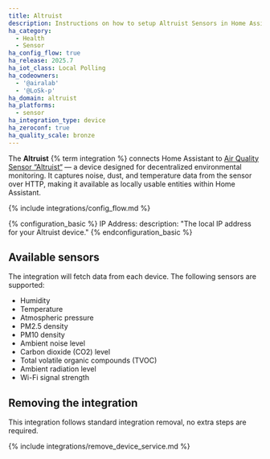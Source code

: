 ```yaml
---
title: Altruist
description: Instructions on how to setup Altruist Sensors in Home Assistant.
ha_category:
  - Health
  - Sensor
ha_config_flow: true
ha_release: 2025.7
ha_iot_class: Local Polling
ha_codeowners:
  - '@airalab'
  - '@LoSk-p'
ha_domain: altruist
ha_platforms:
  - sensor
ha_integration_type: device
ha_zeroconf: true
ha_quality_scale: bronze
---
```


The **Altruist** {% term integration %} connects Home Assistant to [Air Quality Sensor “Altruist“](https://robonomics.network/devices/altruist/) — a device designed for decentralized environmental monitoring. It captures noise, dust, and temperature data from the sensor over HTTP, making it available as locally usable entities within Home Assistant.

{% include integrations/config_flow.md %}

{% configuration_basic %}
IP Address:
  description: "The local IP address for your Altruist device."
{% endconfiguration_basic %}

## Available sensors

The integration will fetch data from each device. The following sensors are supported:

- Humidity
- Temperature
- Atmospheric pressure
- PM2.5 density
- PM10 density
- Ambient noise level
- Carbon dioxide (CO2) level
- Total volatile organic compounds (TVOC)
- Ambient radiation level
- Wi-Fi signal strength

## Removing the integration

This integration follows standard integration removal, no extra steps are required.

{% include integrations/remove_device_service.md %}
